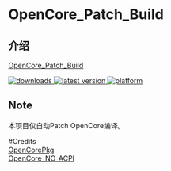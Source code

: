 # OpenCore_Patch_Build

## 介绍  
[OpenCore_Patch_Build](https://github.com/wjz304/OpenCore_Patch_Build)

<!-- downloads -->
<a href="https://github.com/wjz304/OpenCore_Patch_Build/releases">
<img src="https://img.shields.io/github/downloads/wjz304/OpenCore_Patch_Build/total.svg?style=flat" alt="downloads"/>
</a>
<!-- version -->
<a href="https://github.com/wjz304/OpenCore_Patch_Build/releases">
<img src="https://img.shields.io/github/release-pre/wjz304/OpenCore_Patch_Build.svg?style=flat" alt="latest version"/>
</a>
<!-- platform -->
<a href="https://github.com/wjz304/OpenCore_Patch_Build">
<img src="https://img.shields.io/badge/platform-macOS-lightgrey.svg?style=flat" alt="platform"/>
</a>

## Note  
本项目仅自动Patch OpenCore编译。  

#Credits  
[OpenCorePkg](https://github.com/acidanthera/OpenCorePkg)  
[OpenCore_NO_ACPI](https://gitee.com/btwise/OpenCore_NO_ACPI)  

